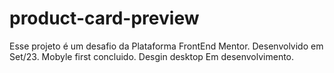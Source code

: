 # product-card-preview
Esse projeto é um desafio da Plataforma FrontEnd Mentor. Desenvolvido em Set/23. Mobyle first concluido. Desgin desktop Em desenvolvimento.


